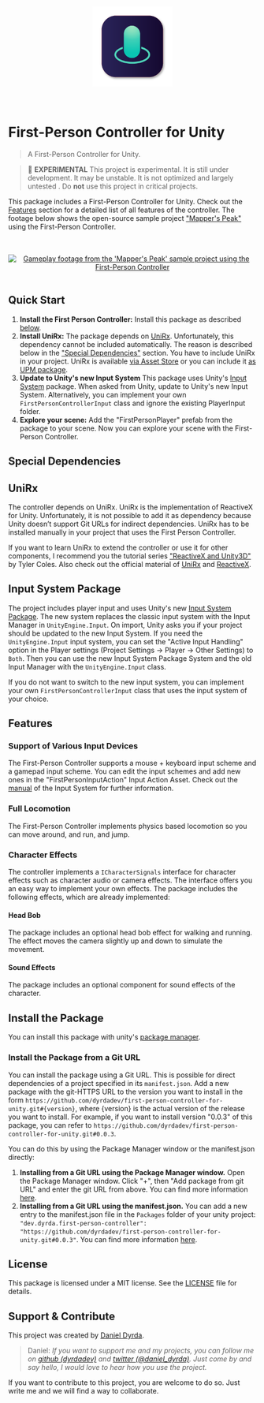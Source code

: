 <p align=center>
    <br>
    <br>
    <a href="https://github.com/dyrdadev/first-person-controller-for-unity">
        <img src="./Media/first-person-controller-icon-preview.png" alt="An icon of the first person controller for unity project." width="162px"/>
    </a>
    <br>
    <br>
    <br>
</p>

# First-Person Controller for Unity

> A First-Person Controller for Unity.

> 🧪 **EXPERIMENTAL** This project is experimental. It is still under development. It may be unstable. It is not optimized and largely untested . Do **not** use this project in critical projects.

This package includes a First-Person Controller for Unity. Check out the [Features](#features) section for a detailed list of all features of the controller. The footage below shows the open-source sample project ["Mapper's Peak"](https://github.com/dyrdadev/mappers-peak) using the First-Person Controller.

<p align=center>
    <br>
    <br>
    <a href="https://github.com/dyrdadev/first-person-controller-for-unity">
        <img src="./Media/first_person_controller_github_preview.gif" alt="Gameplay footage from the 'Mapper's Peak' sample project using the First-Person Controller"/>
    </a>
    <br>
    <br>
</p>

## Quick Start

1. **Install the First Person Controller:** Install this package as described [below](#install-the-package).
2. **Install UniRx:** The package depends on [UniRx](https://github.com/neuecc/UniRx). Unfortunately, this dependency cannot be included automatically. The reason is described below in the ["Special Dependencies"](#unirx) section. You have to include UniRx in your project. UniRx is available [via Asset Store](https://assetstore.unity.com/packages/tools/integration/unirx-reactive-extensions-for-unity-17276) or you can include it [as UPM package](https://github.com/neuecc/UniRx#upm-package).
3. **Update to Unity's new Input System** This package uses Unity's [Input System](https://docs.unity3d.com/2020.2/Documentation/Manual/com.unity.inputsystem.html) package. When asked from Unity, update to Unity's new Input System. Alternatively, you can implement your own ```FirstPersonControllerInput``` class and ignore the existing PlayerInput folder.
4. **Explore your scene:** Add the "FirstPersonPlayer" prefab from the package to your scene. Now you can explore your scene with the First-Person Controller.

## Special Dependencies

## UniRx

The controller depends on UniRx. UniRx is the implementation of ReactiveX for Unity. Unfortunately, it is not possible to add it as dependency because Unity doesn’t support Git URLs for indirect dependencies. UniRx has to be installed manually in your project that uses the First Person Controller.

If you want to learn UniRx to extend the controller or use it for other components, I recommend you the tutorial series ["ReactiveX and Unity3D"](https://ornithoptergames.com/reactiverx-in-unity3d-part-1/) by Tyler Coles. Also check out the official material of [UniRx](https://github.com/neuecc/UniRx) and [ReactiveX](http://reactivex.io/).

## Input System Package

The project includes player input and uses Unity's new [Input System Package](https://docs.unity3d.com/2020.2/Documentation/Manual/com.unity.inputsystem.html). The new system replaces the classic input system with the Input Manager in ```UnityEngine.Input```. On import, Unity asks you if your project should be updated to the new Input System. If you need the ```UnityEngine.Input``` input system, you can set the "Active Input Handling" option in the Player settings (Project Settings -> Player -> Other Settings) to ```Both```. Then you can use the new Input System Package System and the old Input Manager with the ```UnityEngine.Input``` class.

If you do not want to switch to the new input system, you can implement your own ```FirstPersonControllerInput``` class that uses the input system of your choice.

## Features

### Support of Various Input Devices

The First-Person Controller supports a mouse + keyboard input scheme and a gamepad input scheme. You can edit the input schemes and add new ones in the "FirstPersonInputAction" Input Action Asset. Check out the [manual](https://docs.unity3d.com/2020.2/Documentation/Manual/com.unity.inputsystem.html) of the Input System for further information.

### Full Locomotion

The First-Person Controller implements physics based locomotion so you can move around, and run, and jump.

### Character Effects

The controller implements a ```ICharacterSignals``` interface for character effects such as character audio or camera effects. The interface offers you an easy way to implement your own effects. The package includes the following effects, which are already implemented:

#### Head Bob

The package includes an optional head bob effect for walking and running. The effect moves the camera slightly up and down to simulate the movement.

#### Sound Effects

The package includes an optional component for sound effects of the character.

## Install the Package

You can install this package with unity's [package manager](https://docs.unity3d.com/Manual/PackagesList.html).

### Install the Package from a Git URL

You can install the package using a Git URL. This is possible for direct dependencies of a project specified in its ```manifest.json```. Add a new package with the git-HTTPS URL to the version you want to install in the form ``https://github.com/dyrdadev/first-person-controller-for-unity.git#{version}``, where {version} is the actual version of the release you want to install. For example, if you want to install version "0.0.3" of this package, you can refer to ``https://github.com/dyrdadev/first-person-controller-for-unity.git#0.0.3``.

You can do this by using the Package Manager window or the manifest.json directly:

1. **Installing from a Git URL using the Package Manager window.** Open the Package Manager window. Click "+", then "Add package from git URL" and enter the git URL from above. You can find more information [here](https://docs.unity3d.com/Manual/upm-ui-giturl.html).
2. **Installing from a Git URL using the manifest.json.** You can add a new entry to the manifest.json file in the ``Packages`` folder of your unity project: ```"dev.dyrda.first-person-controller": "https://github.com/dyrdadev/first-person-controller-for-unity.git#0.0.3"```. You can find more information [here](https://docs.unity3d.com/Manual/upm-git.html).

## License

This package is licensed under a MIT license. See the [LICENSE](/LICENSE.md) file for details.

## Support & Contribute

This project was created by [Daniel Dyrda](https://dyrda.io).

> Daniel: _If you want to support me and my projects, you can follow me on [github (dyrdadev)](https://github.com/dyrdadev) and [twitter (@daniel_dyrda)](https://twitter.com/daniel_dyrda). Just come by and say hello, I would love to hear how you use the project._

If you want to contribute to this project, you are welcome to do so. Just write me and we will find a way to collaborate.
